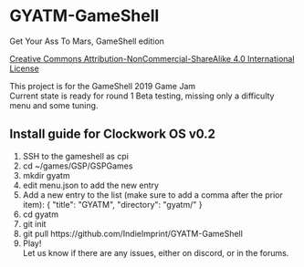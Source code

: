 # GYATM-GameShell
Get Your Ass To Mars, GameShell edition

<a rel="license" href="http://creativecommons.org/licenses/by-nc-sa/4.0/">Creative Commons Attribution-NonCommercial-ShareAlike 4.0 International License</a>

<p>This project is for the GameShell 2019 Game Jam<br />
Current state is ready for round 1 Beta testing, missing only a difficulty menu and some tuning.</p>

## Install guide for Clockwork OS v0.2
<ol>
  <li>SSH to the gameshell as cpi</li>
  <li>cd ~/games/GSP/GSPGames</li>
  <li>mkdir gyatm</li>
  <li>edit menu.json to add the new entry</li>
  <li>Add a new entry to the list (make sure to add a comma after the prior item): 
    {
         "title": "GYATM",
         "directory": "gyatm/"
    }
  </li>
  <li>cd gyatm</li>
  <li>git init</li>
  <li>git pull https://github.com/IndieImprint/GYATM-GameShell</li>
  <li> Play! </li
</ol>
Let us know if there are any issues, either on discord, or in the forums. 
